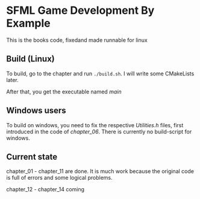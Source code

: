 # SFML Game Development By Example
This is the books code, fixedand made runnable for linux

## Build (Linux)
To build, go to the chapter and run ```./build.sh```. I will write some CMakeLists later.

After that, you get the executable named *main*

## Windows users
To build on windows, you need to fix the respective *Utilities.h* files, first introduced in the code of *chapter_06*. There is currently no build-script for windows.

## Current state
chapter_01 - chapter_11 are done. It is much work because the original code is full of errors and some logical problems.

chapter_12 - chapter_14 coming